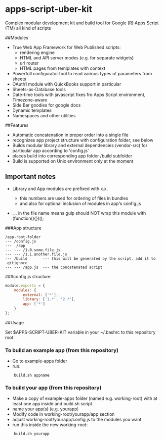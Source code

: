 # apps-script-uber-kit
Complex modular development kit and build tool for Google (R) Apps Script (TM)
all kind of scripts


##Modules
- True Web App Framework for Web Published scripts:
  - rendering engine
  - HTML and API server modes (e.g. for separate widgets)
  - url router
  - HTML pages from temlplates with context
- Powerfull configurator tool to read various types of parameters from sheets
- OAuth1 module with QuickBooks support in particular
- Sheets-as-Database tools
- Date-time tools with javascript fixes fro Apps Script environment, Timezone-aware
- Side Bar goodies for google docs
- Dynamic templates
- Namespaces and other utilities

##Features
- Automatic concatenation in proper order into a single file
- recognizes app project structure with configuration folder, see below
- Builds modular library and external dependencies (vendor-src) for particular app according to 'config.js'
- places build into corresponding app folder /build subfolder
- Build is supported on Unix environment only at the moment

## Important notes

- Library and App modules are prefixed with x.x. 
    - this numbers are used for ordering of files in bundles
    - and also for optional inclusion of modules in app's config.js

- *._.* in the file name means gulp should NOT wrap this module with (function(){})();

###App structure

```
/app-root-folder
--- /config.js
---  /app
--- --- /1.0.some.file.js
--- --- /1.1.another.file.js
--- /build       --- this will be generated by the script, add it to .gitignore
--- --- /app.js  --- the concatenated script
```

###config.js structure

```javascript
module.exports = {
    modules: {
        external: ['*'],
        library: ['1.*', '2.*'],
        app: ['*']
    }
};
```

##Usage

Set $APPS-SCRIPT-UBER-KIT variable in your ~/.bashrc
to this repository root

### To build an example app (from this repository)

- Go to example-apps folder
- run: 

```
    build.sh appname
```

### To build your app (from this repository)

- Make a copy of example-apps folder (named e.g. working-root) with at least one app inside and build.sh script
- name your app(s) (e.g. yourapp)
- Modify code in working-root/yourapp/app section
- adjust working-root/yourapp/config.js to the modules you want
- run this inside the new working-root:

```
    build.sh yourapp
```

